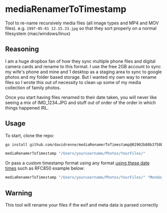 # mediaRenamerToTimestamp

Tool to re-name recursively media files (all image types and MP4 and MOV files).  e.g. `1997-05-01 12.15.33.jpg` so that they sort properly on a normal filesystem (mac/windows/linux)

## Reasoning

I am a huge dropbox fan of how they sync multiple phone files and digital camera cards and rename to this format.  I use the free 2GB account to sync my wife's phone and mine and 1 desktop as a staging area to sync to google photos and my folder based storage.  But I wanted my own way to rename files so I wrote this out of necessity to clean up some of my media collection of family photos.

Once you start having files renamed to their date taken, you will never like seeing a mix of IMG_1234.JPG and stuff out of order of the order in which things happened IRL.

## Usage

To start, clone the repo:

```bash
go install github.com/davidrenne/mediaRenamerToTimestamp@02902b80b3750b2c2f7ed65ecde8f6d08c74ed20

mediaRenamerToTimestamp "/Users/yourusername/Photos/YourFiles/"
```

Or pass a custom timestamp format using any format [using these date times](https://www.geeksforgeeks.org/time-formatting-in-golang/) such as RFC850 example below:

```bash
mediaRenamerToTimestamp "/Users/yourusername/Photos/YourFiles/" "Monday, 02-Jan-06 15:04:05 MST"
```

## Warning

This tool will rename your files if the exif and meta data is parsed correctly
